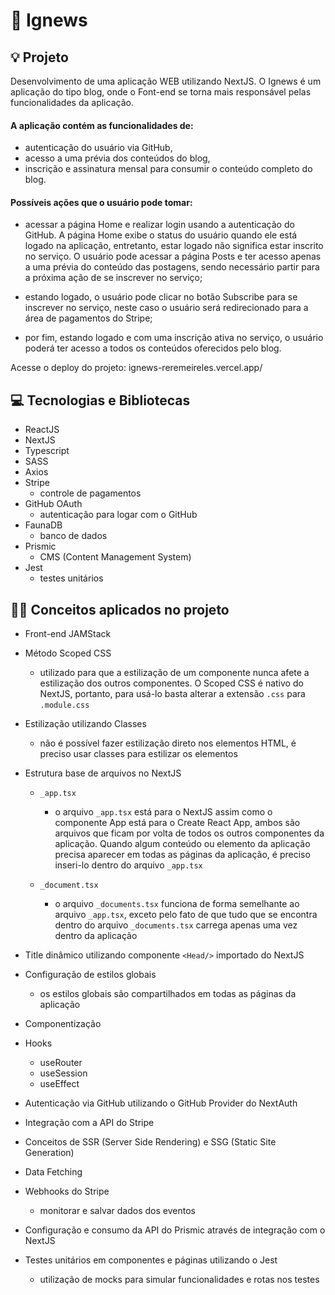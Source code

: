 # 📰 Ignews

## 💡 Projeto

Desenvolvimento de uma aplicação WEB utilizando NextJS. O Ignews é um aplicação do tipo blog, onde o Font-end se torna mais responsável pelas funcionalidades da aplicação.

#### A aplicação contém as funcionalidades de:

- autenticação do usuário via GitHub,
- acesso a uma prévia dos conteúdos do blog,
- inscrição e assinatura mensal para consumir o conteúdo completo do blog.

#### Possíveis ações que o usuário pode tomar:

- acessar a página Home e realizar login usando a autenticação do GitHub. A página Home exibe o status do usuário quando ele está logado na aplicação, entretanto, estar logado não significa estar inscrito no serviço. O usuário pode acessar a página Posts e ter acesso apenas a uma prévia do conteúdo das postagens, sendo necessário partir para a próxima ação de se inscrever no serviço;

- estando logado, o usuário pode clicar no botão Subscribe para se inscrever no serviço, neste caso o usuário será redirecionado para a área de pagamentos do Stripe;

- por fim, estando logado e com uma inscrição ativa no serviço, o usuário poderá ter acesso a todos os conteúdos oferecidos pelo blog.

Acesse o deploy do projeto: ignews-reremeireles.vercel.app/

## 💻 Tecnologias e Bibliotecas

- ReactJS
- NextJS
- Typescript
- SASS
- Axios
- Stripe
  - controle de pagamentos
- GitHub OAuth
  - autenticação para logar com o GitHub
- FaunaDB
  - banco de dados
- Prismic
  - CMS (Content Management System)
- Jest
  - testes unitários

## 👩‍💻 Conceitos aplicados no projeto

- Front-end JAMStack
- Método Scoped CSS
  - utilizado para que a estilização de um componente nunca afete a estilização dos outros componentes. O Scoped CSS é nativo do NextJS, portanto, para usá-lo basta alterar a extensão `.css` para `.module.css`
- Estilização utilizando Classes
  - não é possível fazer estilização direto nos elementos HTML, é preciso usar classes para estilizar os elementos
- Estrutura base de arquivos no NextJS

  - `_app.tsx`

    - o arquivo `_app.tsx` está para o NextJS assim como o componente App está para o Create React App, ambos são arquivos que ficam por volta de todos os outros componentes da aplicação. Quando algum conteúdo ou elemento da aplicação precisa aparecer em todas as páginas da aplicação, é preciso inseri-lo dentro do arquivo `_app.tsx`

  - `_document.tsx`
    - o arquivo `_documents.tsx` funciona de forma semelhante ao arquivo `_app.tsx`, exceto pelo fato de que tudo que se encontra dentro do arquivo `_documents.tsx` carrega apenas uma vez dentro da aplicação

- Title dinâmico utilizando componente `<Head/>` importado do NextJS
- Configuração de estilos globais
  - os estilos globais são compartilhados em todas as páginas da aplicação
- Componentização
- Hooks
  - useRouter
  - useSession
  - useEffect
- Autenticação via GitHub utilizando o GitHub Provider do NextAuth
- Integração com a API do Stripe
- Conceitos de SSR (Server Side Rendering) e SSG (Static Site Generation)
- Data Fetching
- Webhooks do Stripe
  - monitorar e salvar dados dos eventos
- Configuração e consumo da API do Prismic através de integração com o NextJS
- Testes unitários em componentes e páginas utilizando o Jest
  - utilização de mocks para simular funcionalidades e rotas nos testes

